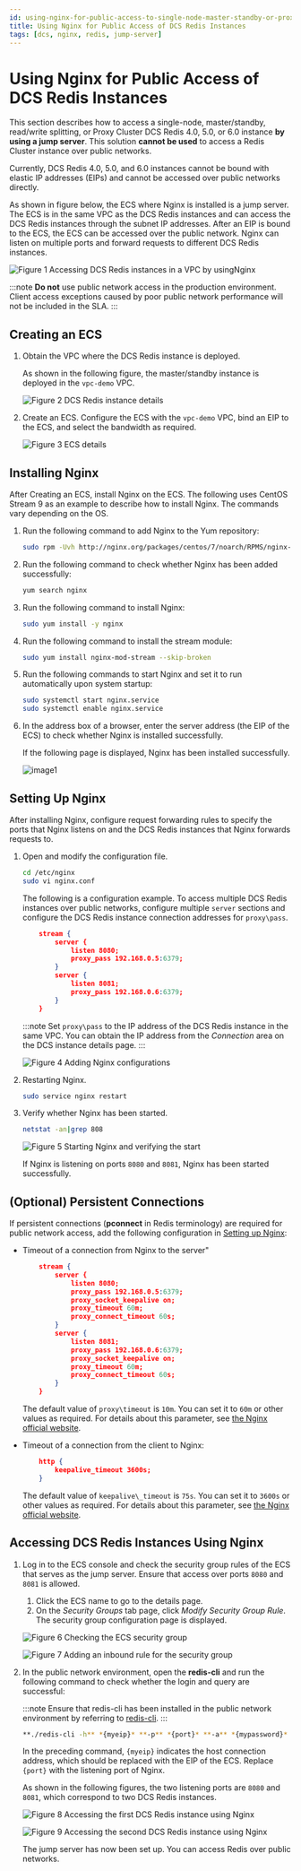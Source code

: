 ```yaml
---
id: using-nginx-for-public-access-to-single-node-master-standby-or-proxy-cluster-dcs-redis-instances
title: Using Nginx for Public Access of DCS Redis Instances
tags: [dcs, nginx, redis, jump-server]
---
```


# Using Nginx for Public Access of DCS Redis Instances

This section describes how to access a single-node, master/standby, read/write splitting, or Proxy Cluster DCS Redis 4.0, 5.0, or 6.0 instance **by using a jump server**. This solution **cannot be used** to access a Redis Cluster instance over public networks.

Currently, DCS Redis 4.0, 5.0, and 6.0 instances cannot be bound with
elastic IP addresses (EIPs) and cannot be accessed over public networks
directly.

As shown in figure below, the ECS where
Nginx is installed is a jump server. The ECS is in the same VPC as the
DCS Redis instances and can access the DCS Redis instances through the
subnet IP addresses. After an EIP is bound to the ECS, the ECS can be
accessed over the public network. Nginx can listen on multiple ports and
forward requests to different DCS Redis instances.

![**Figure 1** Accessing DCS Redis instances in a VPC by usingNginx](/img/docs/best-practices/databases/distributed-cache-service/en-us_image_0245102971.png)

:::note
**Do not** use public network access in the production environment. Client
access exceptions caused by poor public network performance will not be
included in the SLA.
:::

## Creating an ECS

1.  Obtain the VPC where the DCS Redis instance is deployed.

    As shown in the following figure, the master/standby instance is
    deployed in the `vpc-demo` VPC.

    ![**Figure 2** DCS Redis instance details](/img/docs/best-practices/databases/distributed-cache-service/en-us_image_0254645094.png)

2.  Create an ECS. Configure the ECS with the `vpc-demo` VPC, bind an
    EIP to the ECS, and select the bandwidth as required.

    ![**Figure 3** ECS details](/img/docs/best-practices/databases/distributed-cache-service/en-us_image_0245116251.png)

## Installing Nginx

After Creating an ECS, install Nginx on the ECS. The following uses
CentOS Stream 9 as an example to describe how to install Nginx. The
commands vary depending on the OS.

1.  Run the following command to add Nginx to the Yum repository:

    ```bash
    sudo rpm -Uvh http://nginx.org/packages/centos/7/noarch/RPMS/nginx-release-centos-7-0.el7.ngx.noarch.rpm
    ```

2.  Run the following command to check whether Nginx has been added
    successfully:

    ```bash
    yum search nginx
    ```

3.  Run the following command to install Nginx:

    ```bash
    sudo yum install -y nginx
    ```

4.  Run the following command to install the stream module:

    ```bash
    sudo yum install nginx-mod-stream --skip-broken
    ```

5.  Run the following commands to start Nginx and set it to run
    automatically upon system startup:

    ```bash
    sudo systemctl start nginx.service
    sudo systemctl enable nginx.service
    ```

6.  In the address box of a browser, enter the server address (the EIP
    of the ECS) to check whether Nginx is installed successfully.

    If the following page is displayed, Nginx has been installed
    successfully.

    ![image1](/img/docs/best-practices/databases/distributed-cache-service/en-us_image_0245105425.png)

## Setting Up Nginx

After installing Nginx, configure request forwarding rules to specify
the ports that Nginx listens on and the DCS Redis instances that Nginx
forwards requests to.

1.  Open and modify the configuration file.

    ```bash
    cd /etc/nginx
    sudo vi nginx.conf
    ```

    The following is a configuration example. To access multiple DCS
    Redis instances over public networks, configure multiple `server`
    sections and configure the DCS Redis instance connection addresses
    for `proxy\pass`.

    ```json title="nginx.conf"
        stream {
            server {
                listen 8080;
                proxy_pass 192.168.0.5:6379;
            }
            server {
                listen 8081;
                proxy_pass 192.168.0.6:6379;
            }
        }
    ```

    :::note
    Set `proxy\pass` to the IP address of the DCS Redis instance in
    the same VPC. You can obtain the IP address from the *Connection*
    area on the DCS instance details page.
    :::

    ![**Figure 4** Adding Nginx configurations](/img/docs/best-practices/databases/distributed-cache-service/en-us_image_0267127015.png)

2.  Restarting Nginx.

    ```bash
    sudo service nginx restart
    ```

3.  Verify whether Nginx has been started.

    ```bash
    netstat -an|grep 808
    ```
    
    ![**Figure 5** Starting Nginx and verifying the start](/img/docs/best-practices/databases/distributed-cache-service/en-us_image_0245110151.png)

    If Nginx is listening on ports `8080` and `8081`, Nginx has been started successfully.

## (Optional) Persistent Connections

If persistent connections (**pconnect** in Redis terminology) are required
for public network access, add the following configuration in
[Setting up Nginx](#setting-up-nginx):

-   Timeout of a connection from Nginx to the server"
  
    ```json
        stream {
            server {
                listen 8080;
                proxy_pass 192.168.0.5:6379;
                proxy_socket_keepalive on;
                proxy_timeout 60m;
                proxy_connect_timeout 60s;
            }
            server {
                listen 8081;
                proxy_pass 192.168.0.6:6379;
                proxy_socket_keepalive on;
                proxy_timeout 60m;
                proxy_connect_timeout 60s;
            }
        }
    ```

    The default value of `proxy\timeout` is `10m`. You can set it
    to `60m` or other values as required. For details about this
    parameter, see [the Nginx official website](http://nginx.org/en/docs/stream/ngx_stream_proxy_module.html#).

-   Timeout of a connection from the client to Nginx:
    
    ```json
        http {
            keepalive_timeout 3600s;
        }
    ```
    
    The default value of `keepalive\_timeout` is `75s`. You can set
    it to `3600s` or other values as required. For details about this
    parameter, see [the Nginx official website](http://nginx.org/en/docs/http/ngx_http_core_module.html#http).

## Accessing DCS Redis Instances Using Nginx

1.  Log in to the ECS console and check the security group rules of the
    ECS that serves as the jump server. Ensure that access over ports
    `8080` and `8081` is allowed.

    1.  Click the ECS name to go to the details page.
    2.  On the *Security Groups* tab page, click *Modify Security
        Group Rule*. The security group configuration page is
        displayed.

    ![**Figure 6** Checking the ECS security group](/img/docs/best-practices/databases/distributed-cache-service/en-us_image_0000001275281529.png)

    ![**Figure 7** Adding an inbound rule for the security group](/img/docs/best-practices/databases/distributed-cache-service/en-us_image_0000001275484437.png)

2.  In the public network environment, open the **redis-cli** and run the
    following command to check whether the login and query are
    successful:

    :::note
    Ensure that redis-cli has been installed in the public network
    environment by referring to
    [redis-cli](https://docs.otc.t-systems.com/distributed-cache-service/umn/getting_started/accessing_an_instance/accessing_a_dcs_redis_instance_through_redis-cli.html).
    :::

    ```bash
    **./redis-cli -h** *{myeip}* **-p** *{port}* **-a** *{mypassword}*
    ```

    In the preceding command, `{myeip}` indicates the host connection
    address, which should be replaced with the EIP of the ECS. Replace
    `{port}` with the listening port of Nginx.

    As shown in the following figures, the two listening ports are `8080`
    and `8081`, which correspond to two DCS Redis instances.

    ![**Figure 8** Accessing the first DCS Redis instance using Nginx](/img/docs/best-practices/databases/distributed-cache-service/en-us_image_0245112317.png)

    ![**Figure 9** Accessing the second DCS Redis instance using Nginx](/img/docs/best-practices/databases/distributed-cache-service/en-us_image_0245112233.png)

    The jump server has now been set up. You can access Redis over
    public networks.